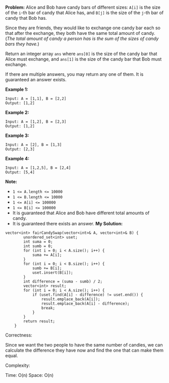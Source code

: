 **Problem:**
Alice and Bob have candy bars of different sizes: `A[i]` is the size of the `i`-th bar of candy that Alice has, and `B[j]` is the size of the `j`-th bar of candy that Bob has.

Since they are friends, they would like to exchange one candy bar each so that after the exchange, they both have the same total amount of candy. (*The total amount of candy a person has is the sum of the sizes of candy bars they have.*)

Return an integer array `ans` where `ans[0]` is the size of the candy bar that Alice must exchange, and `ans[1]` is the size of the candy bar that Bob must exchange.

If there are multiple answers, you may return any one of them. It is guaranteed an answer exists.

 

**Example 1:**

```
Input: A = [1,1], B = [2,2]
Output: [1,2]
```

**Example 2:**

```
Input: A = [1,2], B = [2,3]
Output: [1,2]
```

**Example 3:**

```
Input: A = [2], B = [1,3]
Output: [2,3]
```

**Example 4:**

```
Input: A = [1,2,5], B = [2,4]
Output: [5,4]
```

 

**Note:**

- `1 <= A.length <= 10000`
- `1 <= B.length <= 10000`
- `1 <= A[i] <= 100000`
- `1 <= B[i] <= 100000`
- It is guaranteed that Alice and Bob have different total amounts of candy.
- It is guaranteed there exists an answer.
**My Solution:**
```
vector<int> fairCandySwap(vector<int>& A, vector<int>& B) {
        unordered_set<int> uset;
        int suma = 0;
        int sumb = 0;
        for (int i = 0; i < A.size(); i++) {
            suma += A[i];
        }
        for (int i = 0; i < B.size(); i++) {
            sumb += B[i];
            uset.insert(B[i]);
        }
        int difference = (suma - sumb) / 2;
        vector<int> result;
        for (int i = 0; i < A.size(); i++) {
            if (uset.find(A[i] - difference) != uset.end()) {
                result.emplace_back(A[i]);
                result.emplace_back(A[i] - difference);
                break;
            }
        }
        return result;
    }
```
Correctness:

Since we want the two people to have the same number of candies, we can calculate the difference they have now and find the one that can make them equal.

Complexity:

Time: O(n)
Space: O(n)